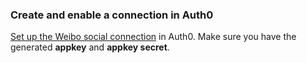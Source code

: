 ### Create and enable a connection in Auth0
[Set up the Weibo social connection](/dashboard/guides/connections/set-up-connections-social) in Auth0. Make sure you have the generated **appkey** and **appkey secret**.
